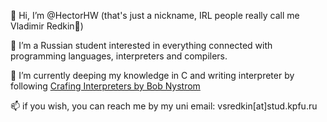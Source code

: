 👋 Hi, I’m @HectorHW (that's just a nickname, IRL people really call me Vladimir Redkin🤪)

👀 I’m a Russian student interested in everything connected with programming languages, interpreters and compilers.

🌱 I’m currently deeping my knowledge in C and writing interpreter by following [Crafing Interpreters by Bob Nystrom](https://craftinginterpreters.com/)

📫 if you wish, you can reach me by my uni email: vsredkin[at]stud.kpfu.ru

<!---
HectorHW/HectorHW is a ✨ special ✨ repository because its `README.md` (this file) appears on your GitHub profile.
You can click the Preview link to take a look at your changes.
--->
